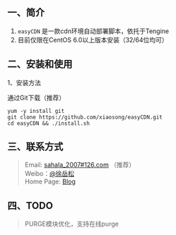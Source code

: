 ## 一、简介

1. `easyCDN` 是一款cdn环境自动部署脚本，依托于Tengine
2. 目前仅限在CentOS 6.0以上版本安装（32/64位均可）

## 二、安装和使用

1、安装方法

通过Git下载（推荐）

	yum -y install git
	git clone https://github.com/xiaosong/easyCDN.git
	cd easyCDN && ./install.sh

## 三、联系方式

> Email: [sahala_2007#126.com](sahala_2007#126.com) （推荐）   
> Weibo：[@徐岳松](https://weibo.com/tbyuesong)  
> Home Page: [Blog](http://xiaosong.org/)  

## 四、TODO
> PURGE模块优化，支持在线purge